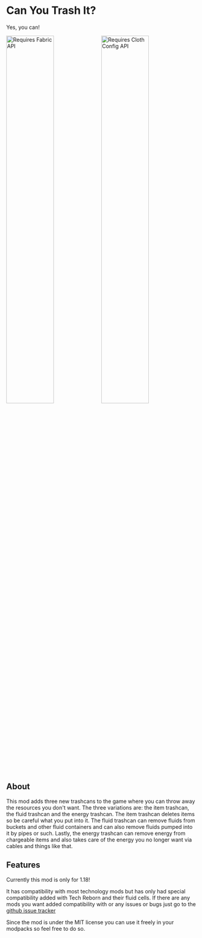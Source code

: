 # Can You Trash It?

Yes, you can!

<a href="https://www.curseforge.com/minecraft/mc-mods/fabric-api"><img src="https://i.imgur.com/Ol1Tcf8.png" alt="Requires Fabric API" width="50%"></a><a href="https://www.curseforge.com/minecraft/mc-mods/cloth-config"><img src="https://i.imgur.com/7weZ8uu.png" alt="Requires Cloth Config API" width="50%"></a>


## About

This mod adds three new trashcans to the game where you can throw away the resources you don't want. The three variations are: the item trashcan, the fluid trashcan and the energy trashcan. The item trashcan deletes items so be careful what you put into it. The fluid trashcan can remove fluids from buckets and other fluid containers and can also remove fluids pumped into it by pipes or such. Lastly, the energy trashcan can remove energy from chargeable items and also takes care of the energy you no longer want via cables and things like that.

## Features

Currently this mod is only for 1.18!

It has compatibility with most technology mods but has only had special compatibility added with Tech Reborn and their fluid cells.
If there are any mods you want added compatibility with or any issues or bugs  just go to the [github issue tracker](https://github.com/reinderpjs/Can-You-Trash-It/issues)

Since the mod is under the MIT license you can use it freely in your modpacks so feel free to do so.